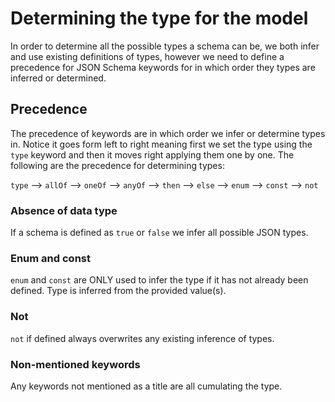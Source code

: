 # Determining the type for the model

In order to determine all the possible types a schema can be, we both infer and use existing definitions of types, however we need to define a precedence for JSON Schema keywords for in which order they types are inferred or determined.

## Precedence
The precedence of keywords are in which order we infer or determine types in. Notice it goes form left to right meaning first we set the type using the `type` keyword and then it moves right applying them one by one. The following are the precedence for determining types:

`type` --> `allOf` --> `oneOf` --> `anyOf` --> `then` --> `else` --> `enum` --> `const` --> `not`

### Absence of data type
If a schema is defined as `true` or `false` we infer all possible JSON types.

### Enum and const
`enum` and `const` are ONLY used to infer the type if it has not already been defined. Type is inferred from the provided value(s).

### Not
`not` if defined always overwrites any existing inference of types.

### Non-mentioned keywords
Any keywords not mentioned as a title are all cumulating the type.
